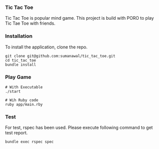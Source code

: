 ### Tic Tac Toe
Tic Tac Toe is popular mind game. This project is build with PORO to play Tic Tae Toe with friends.

### Installation
To install the application, clone the repo.
``` 
git clone git@github.com:sumanawal/tic_tac_toe.git 
cd tic_tac_toe
bundle install
```

### Play Game
```
# With Executable
./start

# Wih Ruby code
ruby app/main.rby
```

### Test
For test, rspec has been used. Please execute following command to get test report.
```
bundle exec rspec spec
```



